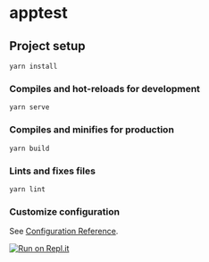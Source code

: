 # apptest

## Project setup
```
yarn install
```

### Compiles and hot-reloads for development
```
yarn serve
```

### Compiles and minifies for production
```
yarn build
```

### Lints and fixes files
```
yarn lint
```

### Customize configuration
See [Configuration Reference](https://cli.vuejs.org/config/).

[![Run on Repl.it](https://repl.it/badge/github/andrewtkemp1/testy)](https://repl.it/github/andrewtkemp1/testy)